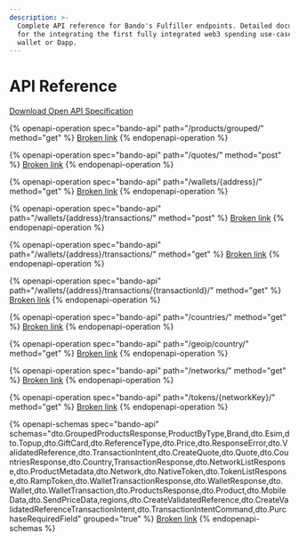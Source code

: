 ```yaml
---
description: >-
  Complete API reference for Bando's Fulfiller endpoints. Detailed documentation
  for the integrating the first fully integrated web3 spending use-case for your
  wallet or Dapp.
---
```


# API Reference

[Download Open API Specification](https://api.bando.cool/api/v1/openapi.json)

{% openapi-operation spec="bando-api" path="/products/grouped/" method="get" %}
[Broken link](broken-reference)
{% endopenapi-operation %}

{% openapi-operation spec="bando-api" path="/quotes/" method="post" %}
[Broken link](broken-reference)
{% endopenapi-operation %}

{% openapi-operation spec="bando-api" path="/wallets/{address}/" method="get" %}
[Broken link](broken-reference)
{% endopenapi-operation %}

{% openapi-operation spec="bando-api" path="/wallets/{address}/transactions/" method="post" %}
[Broken link](broken-reference)
{% endopenapi-operation %}

{% openapi-operation spec="bando-api" path="/wallets/{address}/transactions/" method="get" %}
[Broken link](broken-reference)
{% endopenapi-operation %}

{% openapi-operation spec="bando-api" path="/wallets/{address}/transactions/{transactionId}/" method="get" %}
[Broken link](broken-reference)
{% endopenapi-operation %}

{% openapi-operation spec="bando-api" path="/countries/" method="get" %}
[Broken link](broken-reference)
{% endopenapi-operation %}

{% openapi-operation spec="bando-api" path="/geoip/country/" method="get" %}
[Broken link](broken-reference)
{% endopenapi-operation %}

{% openapi-operation spec="bando-api" path="/networks/" method="get" %}
[Broken link](broken-reference)
{% endopenapi-operation %}

{% openapi-operation spec="bando-api" path="/tokens/{networkKey}/" method="get" %}
[Broken link](broken-reference)
{% endopenapi-operation %}

{% openapi-schemas spec="bando-api" schemas="dto.GroupedProductsResponse,ProductByType,Brand,dto.Esim,dto.Topup,dto.GiftCard,dto.ReferenceType,dto.Price,dto.ResponseError,dto.ValidatedReference,dto.TransactionIntent,dto.CreateQuote,dto.Quote,dto.CountriesResponse,dto.Country,TransactionResponse,dto.NetworkListResponse,dto.ProductMetadata,dto.Network,dto.NativeToken,dto.TokenListResponse,dto.RampToken,dto.WalletTransactionResponse,dto.WalletResponse,dto.Wallet,dto.WalletTransaction,dto.ProductsResponse,dto.Product,dto.MobileData,dto.SendPriceData,regions,dto.CreateValidatedReference,dto.CreateValidatedReferenceTransactionIntent,dto.TransactionIntentCommand,dto.PurchaseRequiredField" grouped="true" %}
[Broken link](broken-reference)
{% endopenapi-schemas %}

